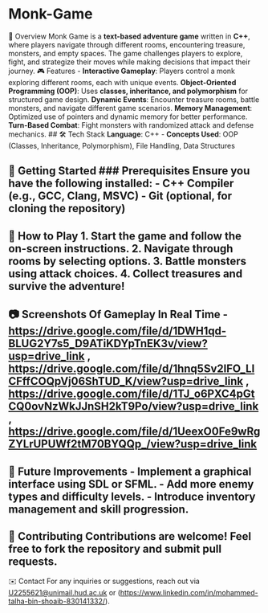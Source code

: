 # Monk-Game

🏹 Overview Monk Game is a **text-based adventure game** written in **C++**, where players navigate through different rooms, encountering treasure, monsters, and empty spaces. The game challenges players to explore, fight, and strategize their moves while making decisions that impact their journey. 
🎮 Features - **Interactive Gameplay**: Players control a monk exploring different rooms, each with unique events.
**Object-Oriented Programming (OOP)**: Uses **classes, inheritance, and polymorphism** for structured game design.
**Dynamic Events**: Encounter treasure rooms, battle monsters, and navigate different game scenarios.
**Memory Management**: Optimized use of pointers and dynamic memory for better performance.
**Turn-Based Combat**: Fight monsters with randomized attack and defense mechanics. ## 🛠️ Tech Stack
**Language**: C++ - **Concepts Used**: OOP (Classes, Inheritance, Polymorphism), File Handling, Data Structures 

## 🚀 Getting Started ### Prerequisites Ensure you have the following installed: - C++ Compiler (e.g., GCC, Clang, MSVC) - Git (optional, for cloning the repository) 
## 📜 How to Play 1. Start the game and follow the on-screen instructions. 2. Navigate through rooms by selecting options. 3. Battle monsters using attack choices. 4. Collect treasures and survive the adventure! 


## 📷 Screenshots Of Gameplay In Real Time - https://drive.google.com/file/d/1DWH1qd-BLUG2Y7s5_D9ATiKDYpTnEK3v/view?usp=drive_link , https://drive.google.com/file/d/1hnq5Sv2lFO_LlCFffCOQpVj06ShTUD_K/view?usp=drive_link , https://drive.google.com/file/d/1TJ_o6PXC4pGtCQ0ovNzWkJJnSH2kT9Po/view?usp=drive_link , https://drive.google.com/file/d/1UeexO0Fe9wRgZYLrUPUWf2tM70BYQQp_/view?usp=drive_link


## 🔮 Future Improvements - Implement a **graphical interface** using SDL or SFML. - Add **more enemy types** and difficulty levels. - Introduce **inventory management and skill progression**. 

## 🤝 Contributing Contributions are welcome! Feel free to fork the repository and submit pull requests.

✉️ Contact For any inquiries or suggestions, reach out via U2255621@unimail.hud.ac.uk or (https://www.linkedin.com/in/mohammed-talha-bin-shoaib-830141332/).
